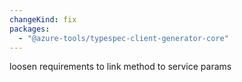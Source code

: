 ```yaml
---
changeKind: fix
packages:
  - "@azure-tools/typespec-client-generator-core"
---
```


loosen requirements to link method to service params